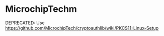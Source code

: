 # MicrochipTechm
DEPRECATED: Use https://github.com/MicrochipTech/cryptoauthlib/wiki/PKCS11-Linux-Setup
